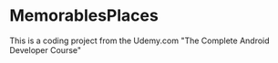 # MemorablesPlaces
This is a coding project from the Udemy.com "The Complete Android Developer Course"
